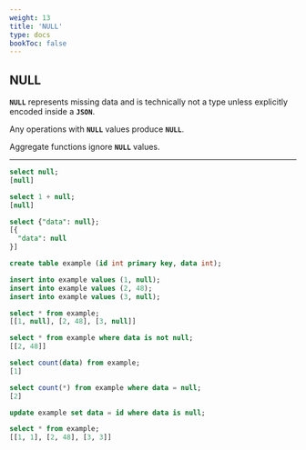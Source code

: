 ```yaml
---
weight: 13
title: 'NULL'
type: docs
bookToc: false
---
```


## NULL

**`NULL`** represents missing data and is technically not a type unless explicitly encoded inside a **`JSON`**.

Any operations with **`NULL`** values produce **`NULL`**.

Aggregate functions ignore **`NULL`** values.

---

```SQL
select null;
[null]

select 1 + null;
[null]

select {"data": null};
[{
  "data": null
}]
```

```SQL
create table example (id int primary key, data int);

insert into example values (1, null);
insert into example values (2, 48);
insert into example values (3, null);

select * from example;
[[1, null], [2, 48], [3, null]]

select * from example where data is not null;
[[2, 48]]

select count(data) from example;
[1]

select count(*) from example where data = null;
[2]

update example set data = id where data is null;

select * from example;
[[1, 1], [2, 48], [3, 3]]
```
